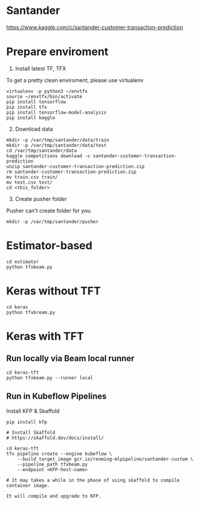 # Santander

https://www.kaggle.com/c/santander-customer-transaction-prediction

# Prepare enviroment

1. Install latest TF, TFX

To get a pretty clean enviroment, please use virtualenv

```
virtualenv -p python3 ~/envtfx
source ~/envtfx/bin/activate
pip install tensorflow
pip install tfx
pip install tensorflow-model-analysis
pip install kaggle
```

2. Download data

```
mkdir -p /var/tmp/santander/data/train
mkdir -p /var/tmp/santander/data/test
cd /var/tmp/santander/data
kaggle competitions download -c santander-customer-transaction-prediction
unzip santander-customer-transaction-prediction.zip
rm santander-customer-transaction-prediction.zip
mv train.csv train/
mv test.csv test/
cd <this_folder>
```

3. Create pusher folder

Pusher can't create folder for you.

```
mkdir -p /var/tmp/santander/pusher
```

# Estimator-based

```
cd estimator
python tfxbeam.py
```

# Keras without TFT

```
cd keras
python tfxbream.py
```

# Keras with TFT

## Run locally via Beam local runner

```
cd keras-tft
python tfxbeam.py --runner local
```

## Run in Kubeflow Pipelines

Install KFP & Skaffold
```
pip install kfp

# Install Skaffold
# https://skaffold.dev/docs/install/
```

```
cd keras-tft
tfx pipeline create --engine kubeflow \
    --build_target_image gcr.io/renming-mlpipeline/santander-custom \
    --pipeline_path tfxbeam.py
    --endpoint <KFP-host-name>

# It may takes a while in the phase of using skaffold to compile container image.

It will compile and upgrade to KFP.
```
